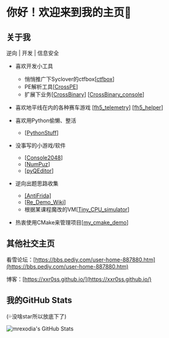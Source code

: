 # 你好！欢迎来到我的主页🎉

## 关于我
逆向 | 开发 | 信息安全

* 喜欢开发小工具
    * 悄悄推广下Syclover的ctfbox[[ctfbox](https://github.com/SycloverTeam/ctfbox)]
    * PE解析工具[[CrossPE](https://github.com/xxr0ss/CrossPE)]
    * 扩展下业务[[CrossBinary](https://github.com/xxr0ss/CrossBinary)] [[CrossBinary_console](https://github.com/xxr0ss/CrossBinary_console)]

* 喜欢地平线在内的各种赛车游戏 [[fh5_telemetry](https://github.com/xxr0ss/fh5_telemetry)] [[fh5_helper](https://github.com/xxr0ss/fh5_helper)]

* 喜欢用Python偷懒、整活
    * [[PythonStuff](https://github.com/xxr0ss/PythonStuff)]

* 没事写的小游戏/软件
    * [[Console2048](https://github.com/xxr0ss/Console2048)]
    * [[NumPuz](https://github.com/xxr0ss/numpuz)]
    * [[pyQEditor](https://github.com/xxr0ss/pyQEditor)]

* 逆向出题思路收集
    * [[AntiFrida]](https://github.com/xxr0ss/AntiFrida)
    * [[Re_Demo_Wiki](https://github.com/xxr0ss/Re_Demo_Wiki)]
    * 根据某课程魔改的VM[[Tiny_CPU_simulator](https://github.com/xxr0ss/Tiny_CPU_simulator)]
* 热衷使用CMake来管理项目[[my_cmake_demo](https://github.com/xxr0ss/my_cmake_demo.git)]


## 其他社交主页

看雪论坛：[https://bbs.pediy.com/user-home-887880.htm](https://bbs.pediy.com/user-home-887880.htm)

博客：[https://xxr0ss.github.io/](https://xxr0ss.github.io/)

## 我的GitHub Stats
(💦没啥star所以放底下了)

<img align="center" src="https://github-readme-stats.vercel.app/api?username=xxr0ss&show_icons=true&line_height=33&count_private=true&theme=light" alt="mrexodia's GitHub Stats" />
